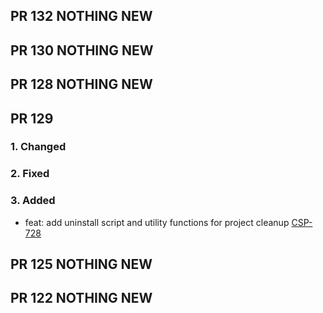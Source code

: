 ## PR 132 NOTHING NEW
## PR 130 NOTHING NEW
## PR 128 NOTHING NEW
## PR 129
### 1. Changed
### 2. Fixed
### 3. Added
- feat: add uninstall script and utility functions for project cleanup [CSP-728](https://deepx.atlassian.net/browse/CSP-728)
## PR 125 NOTHING NEW
## PR 122 NOTHING NEW
